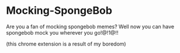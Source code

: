 # Mocking-SpongeBob

Are you a fan of mocking spongebob memes? Well now you can have spongebob mock you wherever you go!@!1@!!

(this chrome extension is a result of my boredom)